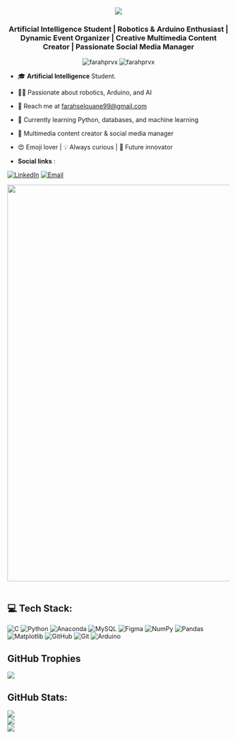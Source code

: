 <img align="right"  />

<h1 align="center">
    <img src="https://readme-typing-svg.herokuapp.com/?font=Righteous&size=35&center=true&vCenter=true&width=500&height=70&duration=4000&lines=Hi+There!;+I'm+farah+selouane;" />
<h3 align="center">Artificial Intelligence Student | Robotics & Arduino Enthusiast | Dynamic Event Organizer | Creative Multimedia Content Creator | Passionate Social Media Manager </h3>

<p align="center"> <img src="https://komarev.com/ghpvc/?username=farahprvx&label=Profile%20views&color=0e75b6&style=flat" alt="farahprvx" />
		   <img src="https://img.shields.io/github/followers/farahprvx?label=Followers" alt="farahprvx" />


- 🎓 **Artificial Intelligence** Student.

- 👨‍💻  Passionate about robotics, Arduino, and AI

- 📝 Reach me at farahselouane99@gmail.com

- 🌱 Currently learning Python, databases, and machine learning

- 🎨 Multimedia content creator & social media manager

- 😍 Emoji lover | 💡 Always curious | 🚀 Future innovator
- **Social links** :
  <p align="center">
<a href="https://www.linkedin.com/in/farah-selouane" target="_blank"><img alt="LinkedIn" src="https://img.shields.io/badge/LinkedIn-@farahprvx-blue?style=flat&logo=linkedin"></a>
<a href="mailto:farahselouane99@gmail.com"><img alt="Email" src="https://img.shields.io/badge/Email-farahselouane99@gmail.com-blue?style=flat&logo=gmail"></a>
</p>

<img src="https://github.com/Anmol-Baranwal/Cool-GIFs-For-GitHub/assets/74038190/80728820-e06b-4f96-9c9e-9df46f0cc0a5" width="900">
<br><br>


## 💻 Tech Stack:
![C](https://img.shields.io/badge/c-%2300599C.svg?style=plastic&logo=c&logoColor=white) ![Python](https://img.shields.io/badge/python-3670A0?style=plastic&logo=python&logoColor=ffdd54) ![Anaconda](https://img.shields.io/badge/Anaconda-%2344A833.svg?style=plastic&logo=anaconda&logoColor=white) ![MySQL](https://img.shields.io/badge/mysql-4479A1.svg?style=plastic&logo=mysql&logoColor=white) ![Figma](https://img.shields.io/badge/figma-%23F24E1E.svg?style=plastic&logo=figma&logoColor=white) ![NumPy](https://img.shields.io/badge/numpy-%23013243.svg?style=plastic&logo=numpy&logoColor=white) ![Pandas](https://img.shields.io/badge/pandas-%23150458.svg?style=plastic&logo=pandas&logoColor=white) ![Matplotlib](https://img.shields.io/badge/Matplotlib-%23ffffff.svg?style=plastic&logo=Matplotlib&logoColor=black) ![GitHub](https://img.shields.io/badge/github-%23121011.svg?style=plastic&logo=github&logoColor=white) ![Git](https://img.shields.io/badge/git-%23F05033.svg?style=plastic&logo=git&logoColor=white) ![Arduino](https://img.shields.io/badge/-Arduino-00979D?style=plastic&logo=Arduino&logoColor=white)

## GitHub Trophies
![](https://github-profile-trophy.vercel.app/?username=farahprvx&theme=transparent&no-frame=false&no-bg=true&margin-w=4)


##  GitHub Stats:
![](https://github-readme-stats.vercel.app/api?username=FarahSelouaneX&theme=transparent&hide_border=false&include_all_commits=false&count_private=true)<br/>
![](https://nirzak-streak-stats.vercel.app/?user=FarahSelouaneX&theme=transparent&hide_border=false)<br/>
![](https://github-contributor-stats.vercel.app/api?username=FarahSelouaneX&limit=5&theme=transparent&combine_all_yearly_contributions=true)
<!-- Proudly created with GPRM ( https://gprm.itsvg.in ) -->








<!-- Proudly created with GPRM ( https://gprm.itsvg.in ) -->

 
